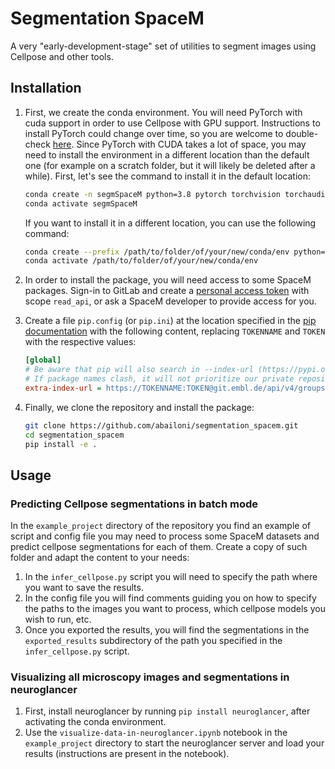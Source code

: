 # Segmentation SpaceM
A very "early-development-stage" set of utilities to segment images using Cellpose and other tools.

## Installation
1. First, we create the conda environment. You will need PyTorch with cuda support in order to use Cellpose with GPU support. Instructions to install PyTorch could change over time, so you are welcome to double-check [here](https://pytorch.org/get-started/locally/). Since PyTorch with CUDA takes a lot of space, you may need to install the environment in a different location than the default one (for example on a scratch folder, but it will likely be deleted after a while). First, let's see the command to install it in the default location: 

   ```bash
   conda create -n segmSpaceM python=3.8 pytorch torchvision torchaudio segmfriends pytorch-cuda=12.1 -c pytorch -c nvidia -c conda-forge -c abailoni
   conda activate segmSpaceM 
   ```

   If you want to install it in a different location, you can use the following command:

   ```bash
   conda create --prefix /path/to/folder/of/your/new/conda/env python=3.8 pytorch torchvision torchaudio segmfriends pytorch-cuda=12.1 -c pytorch -c nvidia -c conda-forge -c abailoni
   conda activate /path/to/folder/of/your/new/conda/env
   ```

2. In order to install the package, you will need access to some SpaceM packages. Sign-in to GitLab and create a
   [personal access token](gitlab:/-/profile/personal_access_tokens) with scope `read_api`,
   or ask a SpaceM developer to provide access for you.

3. Create a file `pip.config` (or `pip.ini`) at the location specified in the
   [pip documentation](https://pip.pypa.io/en/stable/topics/configuration/#location) with the
   following content, replacing `TOKENNAME` and `TOKEN` with the respective values:

   ```ini
   [global]
   # Be aware that pip will also search in --index-url (https://pypi.org/simple/).
   # If package names clash, it will not prioritize our private repository, but the higher version number.
   extra-index-url = https://TOKENNAME:TOKEN@git.embl.de/api/v4/groups/1245/-/packages/pypi/simple
   ```
   
4. Finally, we clone the repository and install the package:

   ```bash
   git clone https://github.com/abailoni/segmentation_spacem.git
   cd segmentation_spacem
   pip install -e .
   ```

## Usage
### Predicting Cellpose segmentations in batch mode
In the `example_project` directory of the repository you find an example of script and config file you may need to process some SpaceM datasets and predict cellpose segmentations for each of them. Create a copy of such folder and adapt the content to your needs:

1. In the `infer_cellpose.py` script you will need to specify the path where you want to save the results.
2. In the config file you will find comments guiding you on how to specify the paths to the images you want to process, which cellpose models you wish to run, etc.
3. Once you exported the results, you will find the segmentations in the `exported_results` subdirectory of the path you specified in the `infer_cellpose.py` script.

### Visualizing all microscopy images and segmentations in neuroglancer
1. First, install neuroglancer by running `pip install neuroglancer`, after activating the conda environment.
2. Use the `visualize-data-in-neuroglancer.ipynb` notebook in the `example_project` directory to start the neuroglancer server and load your results (instructions are present in the notebook).
